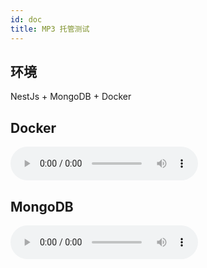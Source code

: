 ```yaml
---
id: doc
title: MP3 托管测试
---
```


## 环境
NestJs + MongoDB + Docker

## Docker
![Céline-Dion-Baby](../../../../static/img/Céline-Dion-Baby.mp3)

## MongoDB
![J-Lisk-NYC](../../../../static/img/J-Lisk-NYC.mp3)